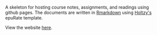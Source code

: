 A skeleton for hosting course notes, assignments, and readings using github pages. The documents are written in [Rmarkdown](https://github.com/rstudio/rmarkdown) using [Holtzy's](https://github.com/holtzy) epuRate template. 

View the website [here](https://cdishop.github.io/course_skeleton/).